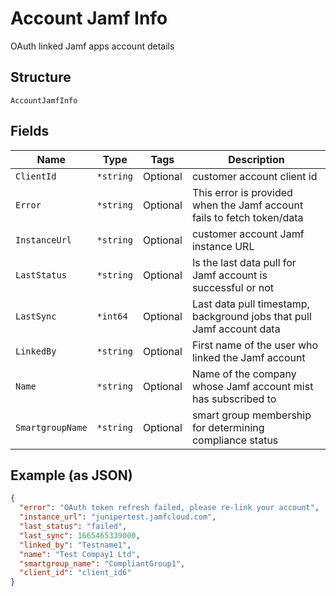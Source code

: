 
# Account Jamf Info

OAuth linked Jamf apps account details

## Structure

`AccountJamfInfo`

## Fields

| Name | Type | Tags | Description |
|  --- | --- | --- | --- |
| `ClientId` | `*string` | Optional | customer account client id |
| `Error` | `*string` | Optional | This error is provided when the Jamf account fails to fetch token/data |
| `InstanceUrl` | `*string` | Optional | customer account Jamf instance URL |
| `LastStatus` | `*string` | Optional | Is the last data pull for Jamf account is successful or not |
| `LastSync` | `*int64` | Optional | Last data pull timestamp, background jobs that pull Jamf account data |
| `LinkedBy` | `*string` | Optional | First name of the user who linked the Jamf account |
| `Name` | `*string` | Optional | Name of the company whose Jamf account mist has subscribed to |
| `SmartgroupName` | `*string` | Optional | smart group membership for determining compliance status |

## Example (as JSON)

```json
{
  "error": "OAuth token refresh failed, please re-link your account",
  "instance_url": "junipertest.jamfcloud.com",
  "last_status": "failed",
  "last_sync": 1665465339000,
  "linked_by": "Testname1",
  "name": "Test Compay1 Ltd",
  "smartgroup_name": "CompliantGroup1",
  "client_id": "client_id6"
}
```

